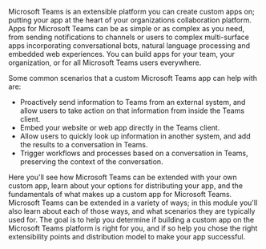 Microsoft Teams is an extensible platform you can create custom apps on; putting your app at the heart of your organizations collaboration platform. Apps for Microsoft Teams can be as simple or as complex as you need, from sending notifications to channels or users to complex multi-surface apps incorporating conversational bots, natural language processing and embedded web experiences. You can build apps for your team, your organization, or for all Microsoft Teams users everywhere.

Some common scenarios that a custom Microsoft Teams app can help with are:

* Proactively send information to Teams from an external system, and allow users to take action on that information from inside the Teams client.
* Embed your website or web app directly in the Teams client.
* Allow users to quickly look up information in another system, and add the results to a conversation in Teams.
* Trigger workflows and processes based on a conversation in Teams, preserving the context of the conversation.

Here you'll see how Microsoft Teams can be extended with your own custom app, learn about your options for distributing your app, and the fundamentals of what makes up a custom app for Microsoft Teams. Microsoft Teams can be extended in a variety of ways; in this module you'll also learn about each of those ways, and what scenarios they are typically used for. The goal is to help you determine if building a custom app on the Microsoft Teams platform is right for you, and if so help you chose the right extensibility points and distribution model to make your app successful.
